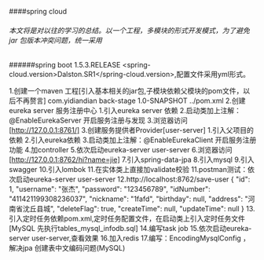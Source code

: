 ####spring cloud
###### 本文将是对以往的学习的总结。以一个工程，多模块的形式开发模式，为了避免jar 包版本冲突问题，统一采用
######spring boot 1.5.3.RELEASE  <spring-cloud.version>Dalston.SR1</spring-cloud.version>,配置文件采用yml形式。

1.创建一个maven 工程[引入基本相关的jar包,子模块依赖父模块的pom文件，以后不再赘言]
  	<parent>
    		<groupId>com.yidiandian</groupId>
    		<artifactId>back-stage</artifactId>
    		<version>1.0-SNAPSHOT</version>
    		<relativePath>../pom.xml</relativePath>
    	</parent>
2.创建eureka server 服务注册中心
    1.引入eureka server 依赖
    2.启动类加上注解：@EnableEurekaServer 开启服务注册与发现
    3.浏览器访问[http://127.0.0.1:8761/]
3.创建服务提供者Provider[user-server]
    1.引入父项目的依赖
    2.引入eureka依赖
    3.启动类加上注解：@EnableEurekaClient 开启服务注册功能
    4.加controller
    5.依次启动eureka-server user-server
    6.浏览器访问[http://127.0.0.1:8762/hi?name=jie]
    7.引入spring-data-jpa
    8.引入mysql
    9.引入swagger
    10.引入lombok
    11.在实体类上直接加validate校验
    11.postman测试：依次启动eureka-server user-server
    12.http://localhost:8762/save-user
      {
          "id": 1,
          "username": "张杰",
          "password": "123456789",
          "idNumber": "411421199308236037",
          "nickname": "1fafd",
          "birthday": null,
          "address": "河南省沈丘县城",
          "deleteFlag": true,
          "createTime": null,
          "updateTime": null
      }
    13.引入定时任务依赖pom.xml,定时任务配置文件，在启动类上引入定时任务文件
        [MySQL 先执行tables_mysql_infodb.sql]
    14.编写task job
    15.依次启动eureka-server user-server,查看效果
    16.加入redis
    17.编写：EncodingMysqlConfig ，解决jpa 创建表中文编码问题(MySQL) 
       
    